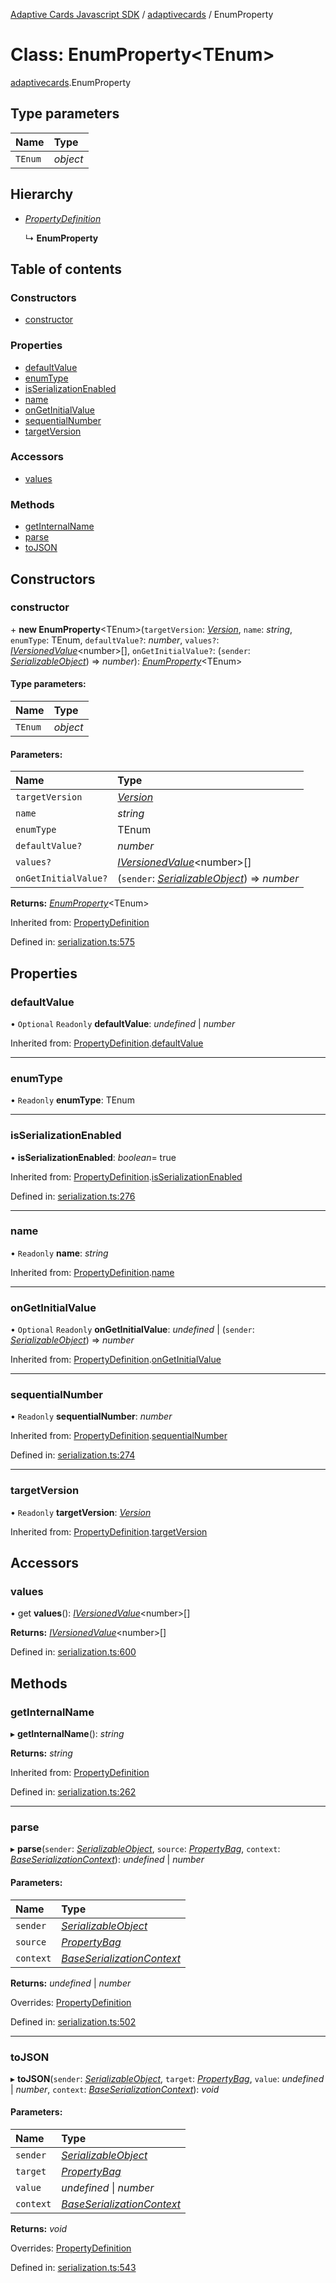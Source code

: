 [Adaptive Cards Javascript SDK](../README.md) / [adaptivecards](../modules/adaptivecards.md) / EnumProperty

# Class: EnumProperty<TEnum\>

[adaptivecards](../modules/adaptivecards.md).EnumProperty

## Type parameters

| Name    | Type     |
| :------ | :------- |
| `TEnum` | _object_ |

## Hierarchy

- [_PropertyDefinition_](serialization.propertydefinition.md)

  ↳ **EnumProperty**

## Table of contents

### Constructors

- [constructor](adaptivecards.enumproperty.md#constructor)

### Properties

- [defaultValue](adaptivecards.enumproperty.md#defaultvalue)
- [enumType](adaptivecards.enumproperty.md#enumtype)
- [isSerializationEnabled](adaptivecards.enumproperty.md#isserializationenabled)
- [name](adaptivecards.enumproperty.md#name)
- [onGetInitialValue](adaptivecards.enumproperty.md#ongetinitialvalue)
- [sequentialNumber](adaptivecards.enumproperty.md#sequentialnumber)
- [targetVersion](adaptivecards.enumproperty.md#targetversion)

### Accessors

- [values](adaptivecards.enumproperty.md#values)

### Methods

- [getInternalName](adaptivecards.enumproperty.md#getinternalname)
- [parse](adaptivecards.enumproperty.md#parse)
- [toJSON](adaptivecards.enumproperty.md#tojson)

## Constructors

### constructor

\+ **new EnumProperty**<TEnum\>(`targetVersion`: [_Version_](serialization.version.md), `name`: _string_, `enumType`: TEnum, `defaultValue?`: _number_, `values?`: [_IVersionedValue_](../interfaces/serialization.iversionedvalue.md)<number\>[], `onGetInitialValue?`: (`sender`: [_SerializableObject_](serialization.serializableobject.md)) => _number_): [_EnumProperty_](serialization.enumproperty.md)<TEnum\>

#### Type parameters:

| Name    | Type     |
| :------ | :------- |
| `TEnum` | _object_ |

#### Parameters:

| Name                 | Type                                                                                |
| :------------------- | :---------------------------------------------------------------------------------- |
| `targetVersion`      | [_Version_](serialization.version.md)                                               |
| `name`               | _string_                                                                            |
| `enumType`           | TEnum                                                                               |
| `defaultValue?`      | _number_                                                                            |
| `values?`            | [_IVersionedValue_](../interfaces/serialization.iversionedvalue.md)<number\>[]      |
| `onGetInitialValue?` | (`sender`: [_SerializableObject_](serialization.serializableobject.md)) => _number_ |

**Returns:** [_EnumProperty_](serialization.enumproperty.md)<TEnum\>

Inherited from: [PropertyDefinition](serialization.propertydefinition.md)

Defined in: [serialization.ts:575](https://github.com/microsoft/AdaptiveCards/blob/0938a1f10/source/nodejs/adaptivecards/src/serialization.ts#L575)

## Properties

### defaultValue

• `Optional` `Readonly` **defaultValue**: _undefined_ \| _number_

Inherited from: [PropertyDefinition](serialization.propertydefinition.md).[defaultValue](serialization.propertydefinition.md#defaultvalue)

---

### enumType

• `Readonly` **enumType**: TEnum

---

### isSerializationEnabled

• **isSerializationEnabled**: _boolean_= true

Inherited from: [PropertyDefinition](serialization.propertydefinition.md).[isSerializationEnabled](serialization.propertydefinition.md#isserializationenabled)

Defined in: [serialization.ts:276](https://github.com/microsoft/AdaptiveCards/blob/0938a1f10/source/nodejs/adaptivecards/src/serialization.ts#L276)

---

### name

• `Readonly` **name**: _string_

Inherited from: [PropertyDefinition](serialization.propertydefinition.md).[name](serialization.propertydefinition.md#name)

---

### onGetInitialValue

• `Optional` `Readonly` **onGetInitialValue**: _undefined_ \| (`sender`: [_SerializableObject_](serialization.serializableobject.md)) => _number_

Inherited from: [PropertyDefinition](serialization.propertydefinition.md).[onGetInitialValue](serialization.propertydefinition.md#ongetinitialvalue)

---

### sequentialNumber

• `Readonly` **sequentialNumber**: _number_

Inherited from: [PropertyDefinition](serialization.propertydefinition.md).[sequentialNumber](serialization.propertydefinition.md#sequentialnumber)

Defined in: [serialization.ts:274](https://github.com/microsoft/AdaptiveCards/blob/0938a1f10/source/nodejs/adaptivecards/src/serialization.ts#L274)

---

### targetVersion

• `Readonly` **targetVersion**: [_Version_](serialization.version.md)

Inherited from: [PropertyDefinition](serialization.propertydefinition.md).[targetVersion](serialization.propertydefinition.md#targetversion)

## Accessors

### values

• get **values**(): [_IVersionedValue_](../interfaces/serialization.iversionedvalue.md)<number\>[]

**Returns:** [_IVersionedValue_](../interfaces/serialization.iversionedvalue.md)<number\>[]

Defined in: [serialization.ts:600](https://github.com/microsoft/AdaptiveCards/blob/0938a1f10/source/nodejs/adaptivecards/src/serialization.ts#L600)

## Methods

### getInternalName

▸ **getInternalName**(): _string_

**Returns:** _string_

Inherited from: [PropertyDefinition](serialization.propertydefinition.md)

Defined in: [serialization.ts:262](https://github.com/microsoft/AdaptiveCards/blob/0938a1f10/source/nodejs/adaptivecards/src/serialization.ts#L262)

---

### parse

▸ **parse**(`sender`: [_SerializableObject_](serialization.serializableobject.md), `source`: [_PropertyBag_](../modules/serialization.md#propertybag), `context`: [_BaseSerializationContext_](serialization.baseserializationcontext.md)): _undefined_ \| _number_

#### Parameters:

| Name      | Type                                                                    |
| :-------- | :---------------------------------------------------------------------- |
| `sender`  | [_SerializableObject_](serialization.serializableobject.md)             |
| `source`  | [_PropertyBag_](../modules/serialization.md#propertybag)                |
| `context` | [_BaseSerializationContext_](serialization.baseserializationcontext.md) |

**Returns:** _undefined_ \| _number_

Overrides: [PropertyDefinition](serialization.propertydefinition.md)

Defined in: [serialization.ts:502](https://github.com/microsoft/AdaptiveCards/blob/0938a1f10/source/nodejs/adaptivecards/src/serialization.ts#L502)

---

### toJSON

▸ **toJSON**(`sender`: [_SerializableObject_](serialization.serializableobject.md), `target`: [_PropertyBag_](../modules/serialization.md#propertybag), `value`: _undefined_ \| _number_, `context`: [_BaseSerializationContext_](serialization.baseserializationcontext.md)): _void_

#### Parameters:

| Name      | Type                                                                    |
| :-------- | :---------------------------------------------------------------------- |
| `sender`  | [_SerializableObject_](serialization.serializableobject.md)             |
| `target`  | [_PropertyBag_](../modules/serialization.md#propertybag)                |
| `value`   | _undefined_ \| _number_                                                 |
| `context` | [_BaseSerializationContext_](serialization.baseserializationcontext.md) |

**Returns:** _void_

Overrides: [PropertyDefinition](serialization.propertydefinition.md)

Defined in: [serialization.ts:543](https://github.com/microsoft/AdaptiveCards/blob/0938a1f10/source/nodejs/adaptivecards/src/serialization.ts#L543)
